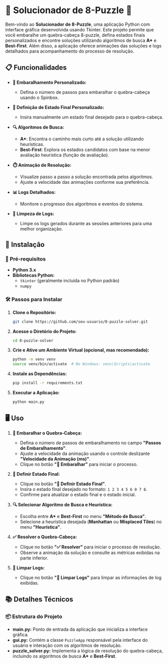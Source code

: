 # 🧩 Solucionador de 8-Puzzle 🧩

Bem-vindo ao **Solucionador de 8-Puzzle**, uma aplicação Python com interface gráfica desenvolvida usando Tkinter. Este projeto permite que você embaralhe um quebra-cabeça 8-puzzle, defina estados finais personalizados e encontre soluções utilizando algoritmos de busca **A\*** e **Best-First**. Além disso, a aplicação oferece animações das soluções e logs detalhados para acompanhamento do processo de resolução.

## 📋 Funcionalidades

- **🔄 Embaralhamento Personalizado:**
  - Defina o número de passos para embaralhar o quebra-cabeça usando o Spinbox.

- **🎯 Definição de Estado Final Personalizado:**
  - Insira manualmente um estado final desejado para o quebra-cabeça.

- **🔍 Algoritmos de Busca:**
  - **A\***: Encontra o caminho mais curto até a solução utilizando heurísticas.
  - **Best-First**: Explora os estados candidatos com base na menor avaliação heurística (função de avaliação).

- **⏱️ Animação de Resolução:**
  - Visualize passo a passo a solução encontrada pelos algoritmos.
  - Ajuste a velocidade das animações conforme sua preferência.

- **📊 Logs Detalhados:**
  - Monitore o progresso dos algoritmos e eventos do sistema.

- **🧹 Limpeza de Logs:**
  - Limpe os logs gerados durante as sessões anteriores para uma melhor organização.

## 🚀 Instalação

### 🔧 Pré-requisitos

- **Python 3.x**
- **Bibliotecas Python:**
  - `tkinter` (geralmente incluída no Python padrão)
  - `numpy`

### 🛠️ Passos para Instalar

1. **Clone o Repositório:**

    ```bash
    git clone https://github.com/seu-usuario/8-puzzle-solver.git
    ```

2. **Acesse o Diretório do Projeto:**

    ```bash
    cd 8-puzzle-solver
    ```

3. **Crie e Ative um Ambiente Virtual (opcional, mas recomendado):**

    ```bash
    python -m venv venv
    source venv/bin/activate  # No Windows: venv\Scripts\activate
    ```

4. **Instale as Dependências:**

    ```bash
    pip install -r requirements.txt
    ```

5. **Executar a Aplicação:**

    ```bash
    python main.py
    ```

## 🖥️ Uso

1. **🔄 Embaralhar o Quebra-Cabeça:**
   - Defina o número de passos de embaralhamento no campo **"Passos de Embaralhamento"**.
   - Ajuste a velocidade da animação usando o controle deslizante **"Velocidade da Animação (ms)"**.
   - Clique no botão **"🔄 Embaralhar"** para iniciar o processo.

2. **🎯 Definir Estado Final:**
   - Clique no botão **"🎯 Definir Estado Final"**.
   - Insira o estado final desejado no formato: `1 2 3 4 5 6 0 7 8`.
   - Confirme para atualizar o estado final e o estado inicial.

3. **🔍 Selecionar Algoritmo de Busca e Heurística:**
   - Escolha entre **A\*** e **Best-First** no menu **"Método de Busca"**.
   - Selecione a heurística desejada (**Manhattan** ou **Misplaced Tiles**) no menu **"Heurística"**.

4. **✅ Resolver o Quebra-Cabeça:**
   - Clique no botão **"✅ Resolver"** para iniciar o processo de resolução.
   - Observe a animação da solução e consulte as métricas exibidas na parte inferior.

5. **🧹 Limpar Logs:**
   - Clique no botão **"🧹 Limpar Logs"** para limpar as informações de log exibidas.

## 📚 Detalhes Técnicos

### 📦 Estrutura do Projeto

- **main.py:** Ponto de entrada da aplicação que inicializa a interface gráfica.
- **gui.py:** Contém a classe `PuzzleApp` responsável pela interface do usuário e interação com os algoritmos de resolução.
- **puzzle_solver.py:** Implementa a lógica de resolução do quebra-cabeça, incluindo os algoritmos de busca **A\*** e **Best-First**.

